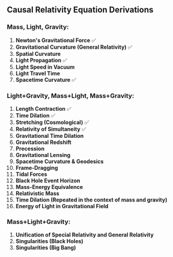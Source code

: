 ## Causal Relativity Equation Derivations

### Mass, Light, Gravity:
1. **Newton's Gravitational Force** ✅
2. **Gravitational Curvature (General Relativity)** ✅
3. **Spatial Curvature**
4. **Light Propagation** ✅
5. **Light Speed in Vacuum**
6. **Light Travel Time**
7. **Spacetime Curvature** ✅

### Light+Gravity, Mass+Light, Mass+Gravity:
1. **Length Contraction** ✅
2. **Time Dilation** ✅
3. **Stretching (Cosmological)** ✅
4. **Relativity of Simultaneity** ✅
5. **Gravitational Time Dilation**
6. **Gravitational Redshift**
7. **Precession**
8. **Gravitational Lensing**
9. **Spacetime Curvature & Geodesics**
10. **Frame-Dragging**
11. **Tidal Forces**
12. **Black Hole Event Horizon**
13. **Mass-Energy Equivalence**
14. **Relativistic Mass**
15. **Time Dilation (Repeated in the context of mass and gravity)**
16. **Energy of Light in Gravitational Field**

### Mass+Light+Gravity:
1. **Unification of Special Relativity and General Relativity**
2. **Singularities (Black Holes)**
3. **Singularities (Big Bang)**
